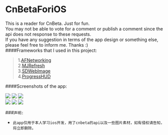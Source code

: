 # CnBetaForiOS <br /> 

This is a reader for CnBeta. Just for fun.<br /> 
You may not be able to vote for a comment or publish a comment since the api does not response to these requests.<br /> 
If you have any suggestion in terms of the app design or something else, please feel free to inform me. Thanks :)<br /> 
####Frameworks that I used in this project:<br /> 
> 1.[AFNetworking](https://github.com/AFNetworking/AFNetworking)<br />
> 2.[MJRefresh](https://github.com/CoderMJLee/MJRefresh)<br />
> 3.[SDWebImage](https://github.com/rs/SDWebImage)<br />
> 4.[ProgressHUD](https://github.com/relatedcode/ProgressHUD)<br />

####Screenshots of the app:

![](https://raw.githubusercontent.com/Xadoy/CnBetaForiOS/master/miImgs2/screenshot1.png)
![](https://raw.githubusercontent.com/Xadoy/CnBetaForiOS/master/mdimgs2/screenshot2.png)
![](https://raw.githubusercontent.com/Xadoy/CnBetaForiOS/master/mdimgs2/screenshot3.png)<br /> 
![](https://raw.githubusercontent.com/Xadoy/CnBetaForiOS/master/mdimgs2/screenshot4.png)
![](https://raw.githubusercontent.com/Xadoy/CnBetaForiOS/master/mdimgs2/screenshot5.png)
![](https://raw.githubusercontent.com/Xadoy/CnBetaForiOS/master/mdimgs2/screenshot6.png)<br /> 


###`声明:`
* `此app仅用于本人学习ios开发，用了cnbeta的api以及一些图片素材，如有侵权请告知，将立即删除。`

